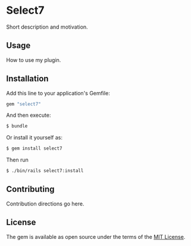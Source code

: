 # Select7
Short description and motivation.

## Usage
How to use my plugin.

## Installation
Add this line to your application's Gemfile:

```ruby
gem "select7"
```

And then execute:
```bash
$ bundle
```

Or install it yourself as:
```bash
$ gem install select7
```

Then run
```bash
$ ./bin/rails select7:install
```

## Contributing
Contribution directions go here.

## License
The gem is available as open source under the terms of the [MIT License](https://opensource.org/licenses/MIT).
